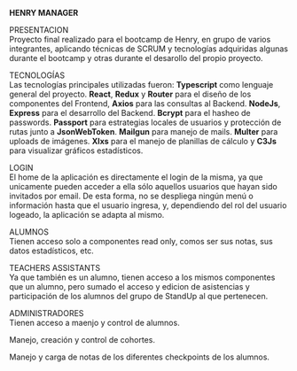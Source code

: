 <b>HENRY MANAGER</b>

PRESENTACION<br />
Proyecto final realizado para el bootcamp de Henry, en grupo de varios integrantes, aplicando técnicas de SCRUM y tecnologías adquiridas algunas durante el bootcamp y otras durante el desarollo del propio proyecto.

TECNOLOGÍAS<br />
Las tecnologías principales utilizadas fueron: <b>Typescript</b> como lenguaje general del proyecto. <b>React</b>, <b>Redux</b> y <b>Router</b> para el diseño de los componentes del Frontend, <b>Axios</b> para las consultas al Backend. <b>NodeJs</b>, <b>Express</b> para el desarrollo del Backend. <b>Bcrypt</b> para el hasheo de passwords. <b>Passport</b> para estrategias locales de usuarios y protección de rutas junto a <b>JsonWebToken</b>. <b>Mailgun</b> para manejo de mails. <b>Multer</b> para uploads de imágenes. <b>Xlxs</b> para el manejo de planillas de cálculo y <b>C3Js</b> para visualizar gráficos estadísticos.

LOGIN<br />
<imagen del login>
El home de la aplicación es directamente el login de la misma, ya que unicamente pueden acceder a ella sólo aquellos usuarios que hayan sido invitados por email. De esta forma, no se despliega ningún menú o información hasta que el usuario ingresa, y, dependiendo del rol del usuario logeado, la aplicación se adapta al mismo.
  
  ALUMNOS<br />
  Tienen acceso solo a componentes read only, comos ser sus notas, sus datos estadísticos, etc.
  
  TEACHERS ASSISTANTS<br />
  Ya que también es un alumno, tienen acceso a los mismos componentes que un alumno, pero sumado el acceso y edicion de asistencias y participación de los alumnos del grupo de StandUp al que pertenecen.
  
  ADMINISTRADORES<br />
  Tienen acceso a maenjo y control de alumnos.
  
  Manejo, creación y control de cohortes.
  
  Manejo y carga de notas de los diferentes checkpoints de los alumnos.
  
